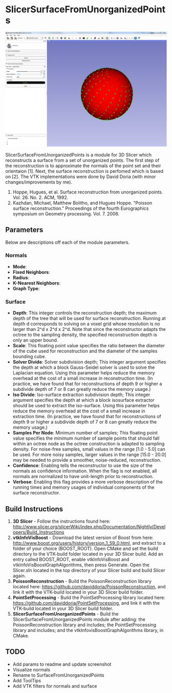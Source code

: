 # SlicerSurfaceFromUnorganizedPoints
![Alt text](https://github.com/brudfors/SlicerPointSetProcessing/blob/master/PointSetProcessingScreenShot.PNG?raw=true "SlicerPointSetProcessing")

SlicerSurfaceFromUnorganizedPoints is a module for 3D Slicer which reconstructs a surface from a set of unorganized points. The first step of the reconstruction is to approximate the normals of the point set and their orientaion [1]. Next, the surface reconstruction is perfomed which is based on [2]. The VTK implementations were done by David Doria (with minor changes/improvements by me).

1. Hoppe, Hugues, et al. Surface reconstruction from unorganized points. Vol. 26. No. 2. ACM, 1992.
2. Kazhdan, Michael, Matthew Bolitho, and Hugues Hoppe. "Poisson surface reconstruction." Proceedings of the fourth Eurographics symposium on Geometry processing. Vol. 7. 2006.

## Parameters
Below are descriptions off each of the module parameters.

### Normals
* **Mode**:
* **Fixed Neighbors**:
* **Radius**:
* **K-Nearest Neighbors**:
* **Graph Type**:

### Surface
* **Depth**: This integer controls the reconstruction depth; the maximum depth of the tree that will be used for surface reconstruction. Running at depth d corresponds to solving on a voxel grid whose resolution is no larger than 2^d x 2^d x 2^d. Note that since the reconstructor adapts the octree to the sampling density, the specified reconstruction depth is only an upper bound.
* **Scale**: This floating point value specifies the ratio between the diameter of the cube used for reconstruction and the diameter of the samples bounding cube.
* **Solver Divide**: Solver subdivision depth; This integer argument specifies the depth at which a block Gauss-Seidel solver is used to solve the Laplacian equation. Using this parameter helps reduce the memory overhead at the cost of a small increase in reconstruction time. (In practice, we have found that for reconstructions of depth 9 or higher a subdivide depth of 7 or 8 can greatly reduce the memory usage.)
* **Iso Divide**: Iso-surface extraction subdivision depth; This integer argument specifies the depth at which a block isosurface extractor should be used to extract the iso-surface. Using this parameter helps reduce the memory overhead at the cost of a small increase in extraction time. (In practice, we have found that for reconstructions of depth 9 or higher a subdivide depth of 7 or 8 can greatly reduce the memory usage.)
* **Samples Per Node**: Minimum number of samples; This floating point value specifies the minimum number of sample points that should fall within an octree node as the octree construction is adapted to sampling density. For noise-free samples, small values in the range [1.0 - 5.0] can be used. For more noisy samples, larger values in the range [15.0 - 20.0] may be needed to provide a smoother, noise-reduced, reconstruction.
* **Confidence**: Enabling tells the reconstructor to use the size of the normals as confidence information. When the flag is not enabled, all normals are normalized to have unit-length prior to reconstruction.
* **Verbose**: Enabling this flag provides a more verbose description of the running times and memory usages of individual components of the surface reconstructor.

## Build Instructions
1. **3D Slicer** - Follow the instructions found here: http://www.slicer.org/slicerWiki/index.php/Documentation/Nightly/Developers/Build_Instructions
2. **vtkInfoVisBoost** - Download the latest version of Boost from here: http://www.boost.org/users/history/version_1_59_0.html, and extract to a folder of your choice (BOOST_ROOT). Open CMake and set the build directory to the VTK-build folder located in your 3D Slicer build. Add an entry called BOOST_ROOT, enable vtkInfoVisBoost and vtkInfoVisBoostGraphAlgorithms, then press Generate. Open the Slicer.sln located in the top directory of your Slicer build and build Slicer again.
4. **PoissonReconstruction** - Build the PoissonReconstruction library located here: https://github.com/daviddoria/PoissonReconstruction, and link it with the VTK-build located in your 3D Slicer build folder.
5. **PointSetProcessing** - Build the PointSetProcessing library located here: https://github.com/daviddoria/PointSetProcessing, and link it with the VTK-build located in your 3D Slicer build folder.
6. **SlicerSurfaceFromUnorganizedPoints** - Build the SlicerSurfaceFromUnorganizedPoints module after adding: the PoissonReconstruction library and includes; the PointSetProcessing library and includes; and the vtkInfovisBoostGraphAlgorithms library, in CMake.

## TODO
* Add params to readme and update screenshot
* Visualize normals
* Rename to SurfaceFromUnorganizedPoints
* Add ToolTips
* Add VTK filters for normals and surface
